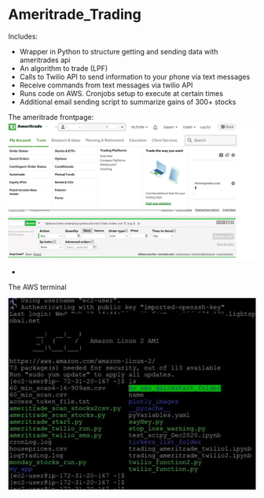 # Ameritrade_Trading


Includes:

* Wrapper in Python to structure getting and sending data with ameritrades api
* An algorithm to trade (LPF)
* Calls to Twilio API to send information to your phone via text messages
* Receive commands from text messages via twilio API
* Runs code on AWS. Cronjobs setup to execute at certain times
* Additional email sending script to summarize gains of 300+ stocks


The ameritrade frontpage:
![Ameritrade](https://github.com/popCoffee/Ameritrade_Trading/blob/main/snapshot_amtrade.JPG)

 * 

The AWS terminal
 
![AWS](https://github.com/popCoffee/Ameritrade_Trading/blob/main/snapshot_aws.JPG)

